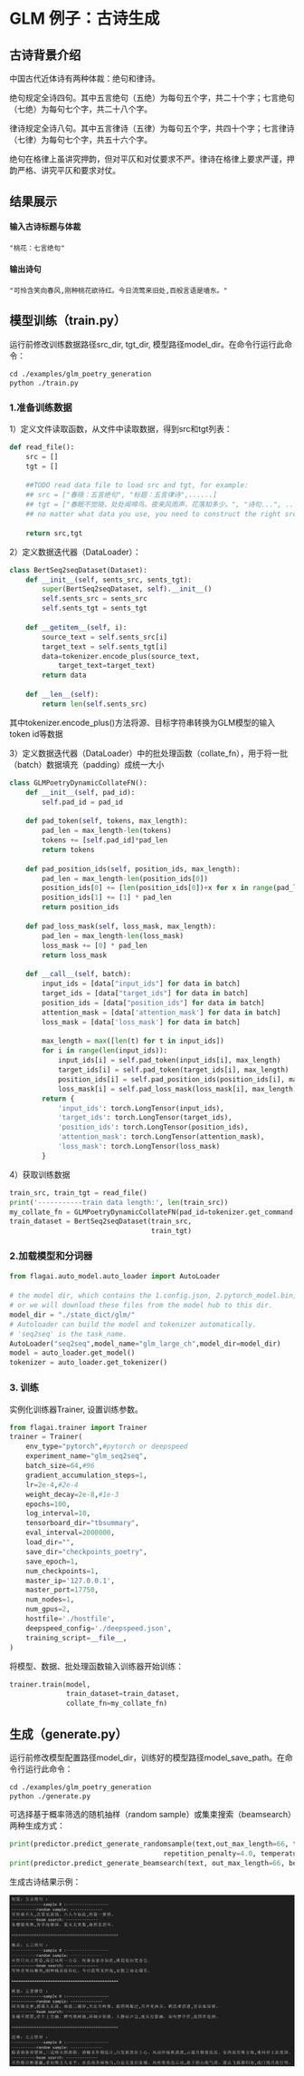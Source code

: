 # GLM 例子：古诗生成

## 古诗背景介绍
中国古代近体诗有两种体裁：绝句和律诗。

绝句规定全诗四句。其中五言绝句（五绝）为每句五个字，共二十个字；七言绝句（七绝）为每句七个字，共二十八个字。

律诗规定全诗八句。其中五言律诗（五律）为每句五个字，共四十个字；七言律诗（七律）为每句七个字，共五十六个字。

绝句在格律上虽讲究押韵，但对平仄和对仗要求不严。律诗在格律上要求严谨，押韵严格、讲究平仄和要求对仗。

## 结果展示
#### 输入古诗标题与体裁
```
"桃花：七言绝句"
```
#### 输出诗句
```
"可怜含笑向春风,刚种桃花欲待红。今日流莺来旧处,百般言语是墙东。"
```
## 模型训练（train.py）

运行前修改训练数据路径src_dir, tgt_dir, 模型路径model_dir。在命令行运行此命令：
```commandline
cd ./examples/glm_poetry_generation
python ./train.py
```
### 1.准备训练数据
1）定义文件读取函数，从文件中读取数据，得到src和tgt列表：
```python
def read_file():
    src = []
    tgt = []

    ##TODO read data file to load src and tgt, for example:
    ## src = ["春晓：五言绝句", "标题：五言律诗",......]
    ## tgt = ["春眠不觉晓，处处闻啼鸟。夜来风雨声，花落知多少。", "诗句...", ......]
    ## no matter what data you use, you need to construct the right src and tgt.
    
    return src,tgt
```
2）定义数据迭代器（DataLoader）：
```python
class BertSeq2seqDataset(Dataset):
    def __init__(self, sents_src, sents_tgt):
        super(BertSeq2seqDataset, self).__init__()
        self.sents_src = sents_src
        self.sents_tgt = sents_tgt

    def __getitem__(self, i):
        source_text = self.sents_src[i]
        target_text = self.sents_tgt[i]
        data=tokenizer.encode_plus(source_text,
            target_text=target_text)
        return data 

    def __len__(self):
        return len(self.sents_src)
```
其中tokenizer.encode_plus()方法将源、目标字符串转换为GLM模型的输入token id等数据

3）定义数据迭代器（DataLoader）中的批处理函数（collate_fn），用于将一批（batch）数据填充（padding）成统一大小
```python
class GLMPoetryDynamicCollateFN():
    def __init__(self, pad_id):
        self.pad_id = pad_id

    def pad_token(self, tokens, max_length):
        pad_len = max_length-len(tokens)
        tokens += [self.pad_id]*pad_len
        return tokens

    def pad_position_ids(self, position_ids, max_length):
        pad_len = max_length-len(position_ids[0])
        position_ids[0] += [len(position_ids[0])+x for x in range(pad_len)]
        position_ids[1] += [1] * pad_len
        return position_ids

    def pad_loss_mask(self, loss_mask, max_length):
        pad_len = max_length-len(loss_mask)
        loss_mask += [0] * pad_len
        return loss_mask

    def __call__(self, batch):
        input_ids = [data["input_ids"] for data in batch]
        target_ids = [data["target_ids"] for data in batch]
        position_ids = [data["position_ids"] for data in batch]
        attention_mask = [data['attention_mask'] for data in batch]
        loss_mask = [data['loss_mask'] for data in batch]

        max_length = max([len(t) for t in input_ids])
        for i in range(len(input_ids)):
            input_ids[i] = self.pad_token(input_ids[i], max_length)
            target_ids[i] = self.pad_token(target_ids[i], max_length)
            position_ids[i] = self.pad_position_ids(position_ids[i], max_length)
            loss_mask[i] = self.pad_loss_mask(loss_mask[i], max_length)
        return {
            'input_ids': torch.LongTensor(input_ids),
            'target_ids': torch.LongTensor(target_ids),
            'position_ids': torch.LongTensor(position_ids),
            'attention_mask': torch.LongTensor(attention_mask),
            'loss_mask': torch.LongTensor(loss_mask)
        }
```
4）获取训练数据
```python
train_src, train_tgt = read_file()
print('-----------train data length:', len(train_src))
my_collate_fn = GLMPoetryDynamicCollateFN(pad_id=tokenizer.get_command('pad').Id)
train_dataset = BertSeq2seqDataset(train_src,
                                   train_tgt)
```
### 2.加载模型和分词器

```python
from flagai.auto_model.auto_loader import AutoLoader

# the model dir, which contains the 1.config.json, 2.pytorch_model.bin, 3.vocab.txt, 
# or we will download these files from the model hub to this dir.
model_dir = "./state_dict/glm/" 
# Autoloader can build the model and tokenizer automatically.
# 'seq2seq' is the task_name.
AutoLoader("seq2seq",model_name="glm_large_ch",model_dir=model_dir)
model = auto_loader.get_model()
tokenizer = auto_loader.get_tokenizer()
```

### 3. 训练

实例化训练器Trainer, 设置训练参数。
```python
from flagai.trainer import Trainer
trainer = Trainer(
    env_type="pytorch",#pytorch or deepspeed
    experiment_name="glm_seq2seq",
    batch_size=64,#96
    gradient_accumulation_steps=1,
    lr=2e-4,#2e-4
    weight_decay=2e-8,#1e-3
    epochs=100,
    log_interval=10,    
    tensorboard_dir="tbsummary",
    eval_interval=2000000,
    load_dir="",
    save_dir="checkpoints_poetry",
    save_epoch=1,
    num_checkpoints=1,
    master_ip='127.0.0.1',
    master_port=17750,
    num_nodes=1,
    num_gpus=2,
    hostfile='./hostfile',
    deepspeed_config='./deepspeed.json',
    training_script=__file__,
)
```
将模型、数据、批处理函数输入训练器开始训练：
```python
trainer.train(model,
              train_dataset=train_dataset,
              collate_fn=my_collate_fn)
```              




## 生成（generate.py）
运行前修改模型配置路径model_dir，训练好的模型路径model_save_path。在命令行运行此命令：
```commandline
cd ./examples/glm_poetry_generation
python ./generate.py
```
可选择基于概率筛选的随机抽样（random sample）或集束搜索（beamsearch）两种生成方式：
```python
print(predictor.predict_generate_randomsample(text,out_max_length=66, top_k=10, top_p=.1,
                                      repetition_penalty=4.0, temperature=1.2))
print(predictor.predict_generate_beamsearch(text, out_max_length=66, beam_size=10))
```


生成古诗结果示例：

![result](../docs/img/poetry_generation.png)


